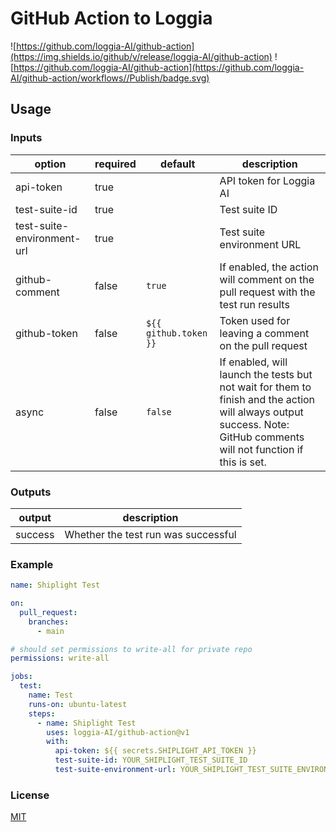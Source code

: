 # GitHub Action to Loggia

![https://github.com/loggia-AI/github-action](https://img.shields.io/github/v/release/loggia-AI/github-action)
![https://github.com/loggia-AI/github-action](https://github.com/loggia-AI/github-action/workflows//Publish/badge.svg)

## Usage

### Inputs

| option                     | required | default               | description                                                                                                                                                          |
| -------------------------- | -------- | --------------------- | -------------------------------------------------------------------------------------------------------------------------------------------------------------------- |
| api-token                  | true     |                       | API token for Loggia AI                                                                                                                                              |
| test-suite-id              | true     |                       | Test suite ID                                                                                                                                                        |
| test-suite-environment-url | true     |                       | Test suite environment URL                                                                                                                                           |
| github-comment             | false    | `true`                | If enabled, the action will comment on the pull request with the test run results                                                                                    |
| github-token               | false    | `${{ github.token }}` | Token used for leaving a comment on the pull request                                                                                                                 |
| async                      | false    | `false`               | If enabled, will launch the tests but not wait for them to finish and the action will always output success. Note: GitHub comments will not function if this is set. |

### Outputs

| output  | description                         |
| ------- | ----------------------------------- |
| success | Whether the test run was successful |

### Example

```yml
name: Shiplight Test

on:
  pull_request:
    branches:
      - main

# should set permissions to write-all for private repo
permissions: write-all

jobs:
  test:
    name: Test
    runs-on: ubuntu-latest
    steps:
      - name: Shiplight Test
        uses: loggia-AI/github-action@v1
        with:
          api-token: ${{ secrets.SHIPLIGHT_API_TOKEN }}
          test-suite-id: YOUR_SHIPLIGHT_TEST_SUITE_ID
          test-suite-environment-url: YOUR_SHIPLIGHT_TEST_SUITE_ENVIRONMENT_URL
```

### License

[MIT](./LICENSE)
